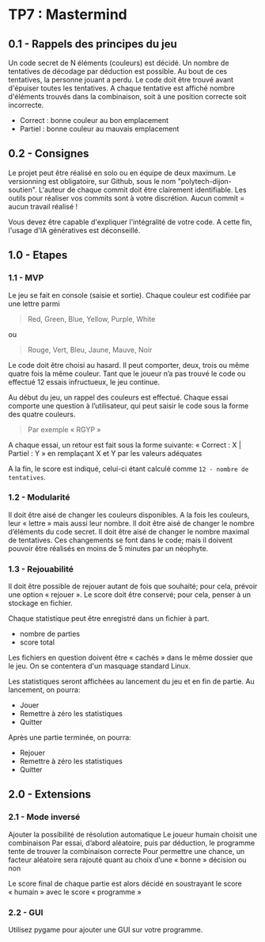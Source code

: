 # TP7 : Mastermind

## 0.1 - Rappels des principes du jeu

Un code secret de N éléments (couleurs) est décidé.
Un nombre de tentatives de décodage par déduction est possible.
Au bout de ces tentatives, la personne jouant a perdu.
Le code doit être trouvé avant d'épuiser toutes les tentatives.
A chaque tentative est affiché nombre d'éléments trouvés dans la combinaison,
soit à une position correcte soit incorrecte.
- Correct : bonne couleur au bon emplacement
- Partiel : bonne couleur au mauvais emplacement

## 0.2 - Consignes

Le projet peut être réalisé en solo ou en équipe de deux maximum.
Le versionning est obligatoire, sur Github, sous le nom "polytech-dijon-soutien".
L'auteur de chaque commit doit être clairement identifiable.
Les outils pour réaliser vos commits sont à votre discrétion.
Aucun commit = aucun travail réalisé !

Vous devez être capable d'expliquer l'intégralité de votre code.
A cette fin, l'usage d'IA génératives est déconseillé.

## 1.0 - Etapes

### 1.1 - MVP

Le jeu se fait en console (saisie et sortie).
Chaque couleur est codifiée par une lettre parmi
> Red, Green, Blue, Yellow, Purple, White

ou

> Rouge, Vert, Bleu, Jaune, Mauve, Noir

Le code doit être choisi au hasard.
Il peut comporter, deux, trois ou même quatre fois la même couleur.
Tant que le joueur n’a pas trouvé le code ou effectué 12 essais infructueux, le jeu continue.

Au début du jeu, un rappel des couleurs est effectué.
Chaque essai comporte une question à l’utilisateur, qui peut saisir le code sous la forme des quatre couleurs.
> Par exemple « RGYP »


A chaque essai, un retour est fait sous la forme suivante:
« Correct : X | Partiel : Y » en remplaçant X et Y par les valeurs adéquates

A la fin, le score est indiqué, celui-ci étant calculé comme `12 - nombre de tentatives`.


### 1.2 - Modularité

Il doit être aisé de changer les couleurs disponibles.
A la fois les couleurs, leur « lettre » mais aussi leur nombre.
Il doit être aisé de changer le nombre d’éléments du code secret.
Il doit être aisé de changer le nombre maximal de tentatives.
Ces changements se font dans le code; mais il doivent pouvoir être réalisés en moins de 5 minutes par un néophyte.


### 1.3 - Rejouabilité

Il doit être possible de rejouer autant de fois que souhaité;
pour cela, prévoir une option « rejouer ».
Le score doit être conservé;
pour cela, penser à un stockage en fichier.

Chaque statistique peut être enregistré dans un fichier à part.
- nombre de parties
- score total

Les fichiers en question doivent être « cachés » dans le même dossier que le jeu.
On se contentera d'un masquage standard Linux.

Les statistiques seront affichées au lancement du jeu et en fin de partie.
Au lancement, on pourra:
- Jouer
- Remettre à zéro les statistiques
- Quitter

Après une partie terminée, on pourra:
- Rejouer
- Remettre à zéro les statistiques
- Quitter

## 2.0 - Extensions

### 2.1 - Mode inversé

Ajouter la possibilité de résolution automatique
Le joueur humain choisit une combinaison
Par essai, d’abord aléatoire, puis par déduction, le programme tente de trouver la combinaison correcte
Pour permettre une chance, un facteur aléatoire sera rajouté quant au choix d’une « bonne » décision ou non

Le score final de chaque partie est alors décidé en soustrayant le score « humain » avec le score « programme »


### 2.2 - GUI

Utilisez pygame pour ajouter une GUI sur votre programme.


